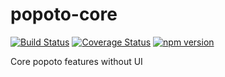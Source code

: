 # popoto-core
[![Build Status](https://travis-ci.org/Popotojs/popoto-core.svg?branch=master)](https://travis-ci.org/Popotojs/popoto-core)
[![Coverage Status](https://coveralls.io/repos/github/Popotojs/popoto-core/badge.svg)](https://coveralls.io/github/Popotojs/popoto-core)
[![npm version](https://badge.fury.io/js/popoto-core.svg)](https://www.npmjs.com/package/popoto-core)

Core popoto features without UI
